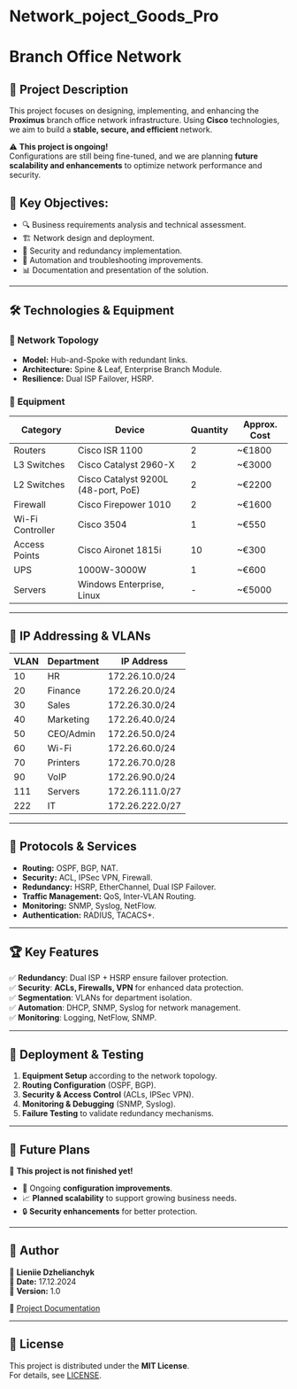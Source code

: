 # Network_poject_Goods_Pro

# Branch Office Network

## 📖 Project Description
This project focuses on designing, implementing, and enhancing the **Proximus** branch office network infrastructure. Using **Cisco** technologies, we aim to build a **stable, secure, and efficient** network.

⚠️ **This project is ongoing!**  
Configurations are still being fine-tuned, and we are planning **future scalability and enhancements** to optimize network performance and security.

## 🎯 Key Objectives:
- 🔍 Business requirements analysis and technical assessment.
- 🏗 Network design and deployment.
- 🔐 Security and redundancy implementation.
- 🤖 Automation and troubleshooting improvements.
- 📊 Documentation and presentation of the solution.

---

## 🛠 Technologies & Equipment

### 🔹 **Network Topology**
- **Model:** Hub-and-Spoke with redundant links.
- **Architecture:** Spine & Leaf, Enterprise Branch Module.
- **Resilience:** Dual ISP Failover, HSRP.

### 🔹 **Equipment**
| Category | Device | Quantity | Approx. Cost |
|----------|--------|----------|--------------|
| Routers | Cisco ISR 1100 | 2 | ~€1800 |
| L3 Switches | Cisco Catalyst 2960-X | 2 | ~€3000 |
| L2 Switches | Cisco Catalyst 9200L (48-port, PoE) | 2 | ~€2200 |
| Firewall | Cisco Firepower 1010 | 2 | ~€1600 |
| Wi-Fi Controller | Cisco 3504 | 1 | ~€550 |
| Access Points | Cisco Aironet 1815i | 10 | ~€300 |
| UPS | 1000W-3000W | 1 | ~€600 |
| Servers | Windows Enterprise, Linux | - | ~€5000 |

---

## 📌 **IP Addressing & VLANs**
| VLAN | Department | IP Address |
|------|-----------|------------|
| 10 | HR | 172.26.10.0/24 |
| 20 | Finance | 172.26.20.0/24 |
| 30 | Sales | 172.26.30.0/24 |
| 40 | Marketing | 172.26.40.0/24 |
| 50 | CEO/Admin | 172.26.50.0/24 |
| 60 | Wi-Fi | 172.26.60.0/24 |
| 70 | Printers | 172.26.70.0/28 |
| 90 | VoIP | 172.26.90.0/24 |
| 111 | Servers | 172.26.111.0/27 |
| 222 | IT | 172.26.222.0/27 |

---

## 📡 **Protocols & Services**
- **Routing:** OSPF, BGP, NAT.
- **Security:** ACL, IPSec VPN, Firewall.
- **Redundancy:** HSRP, EtherChannel, Dual ISP Failover.
- **Traffic Management:** QoS, Inter-VLAN Routing.
- **Monitoring:** SNMP, Syslog, NetFlow.
- **Authentication:** RADIUS, TACACS+.

---

## 🏆 **Key Features**
✅ **Redundancy**: Dual ISP + HSRP ensure failover protection.  
✅ **Security**: **ACLs, Firewalls, VPN** for enhanced data protection.  
✅ **Segmentation**: VLANs for department isolation.  
✅ **Automation**: DHCP, SNMP, Syslog for network management.  
✅ **Monitoring**: Logging, NetFlow, SNMP.  

---

## 🚀 **Deployment & Testing**
1. **Equipment Setup** according to the network topology.
2. **Routing Configuration** (OSPF, BGP).
3. **Security & Access Control** (ACLs, IPSec VPN).
4. **Monitoring & Debugging** (SNMP, Syslog).
5. **Failure Testing** to validate redundancy mechanisms.

---

## 🔮 **Future Plans**
🚀 **This project is not finished yet!**  
- 🔧 Ongoing **configuration improvements**.  
- 📈 **Planned scalability** to support growing business needs.  
- 🔒 **Security enhancements** for better protection.  

---

## 📝 **Author**
📌 **Lieniie Dzhelianchyk**  
📅 **Date:** 17.12.2024  
📄 **Version:** 1.0  

🔗 [Project Documentation](./Goods_pro.pdf)  

---

## 📌 **License**
This project is distributed under the **MIT License**.  
For details, see [LICENSE](./LICENSE).

